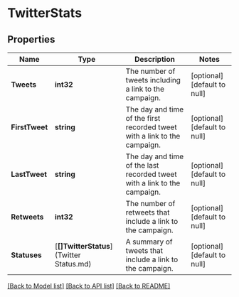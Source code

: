 # TwitterStats

## Properties
Name | Type | Description | Notes
------------ | ------------- | ------------- | -------------
**Tweets** | **int32** | The number of tweets including a link to the campaign. | [optional] [default to null]
**FirstTweet** | **string** | The day and time of the first recorded tweet with a link to the campaign. | [optional] [default to null]
**LastTweet** | **string** | The day and time of the last recorded tweet with a link to the campaign. | [optional] [default to null]
**Retweets** | **int32** | The number of retweets that include a link to the campaign. | [optional] [default to null]
**Statuses** | [**[]TwitterStatus**](Twitter Status.md) | A summary of tweets that include a link to the campaign. | [optional] [default to null]

[[Back to Model list]](../README.md#documentation-for-models) [[Back to API list]](../README.md#documentation-for-api-endpoints) [[Back to README]](../README.md)

